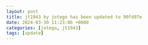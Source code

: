 ```yaml
---
layout: post
title: jt1943 by jotego has been updated to 90fd97e
date: 2024-03-30 11:23:06 +0000
categories: [jotego, jt1943]
tags: [update]
---
```


